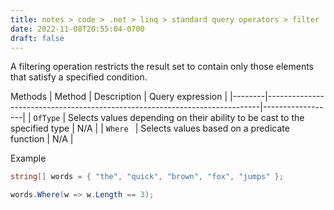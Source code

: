 ```yaml
---
title: notes > code > .net > linq > standard query operators > filter
date: 2022-11-08T20:55:04-0700
draft: false
---
```

A filtering operation restricts the result set to contain only those elements that satisfy a specified condition.

Methods
| Method | Description                                                                | Query expression |
|--------|----------------------------------------------------------------------------|------------------|
| `OfType` | Selects values depending on their ability to be cast to the specified type | N/A              |
| `Where ` | Selects values based on a predicate function                               | N/A              |

Example
```cs
string[] words = { "the", "quick", "brown", "fox", "jumps" };

words.Where(w => w.Length == 3);
```
